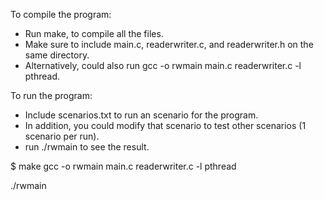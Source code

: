 To compile the program:
- Run make, to compile all the files.
- Make sure to include main.c, readerwriter.c, and readerwriter.h on the same directory.
- Alternatively, could also run gcc -o rwmain main.c readerwriter.c -l pthread.

To run the program:
- Include scenarios.txt to run an scenario for the program.
- In addition, you could modify that scenario to test other scenarios (1 scenario per run). 
- run ./rwmain to see the result.

$ make
gcc     -o      rwmain  main.c  readerwriter.c  -l      pthread

./rwmain
